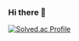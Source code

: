 ### Hi there 👋
<!-- ![mazandi profile](http://mazandi.herokuapp.com/api?handle={handle}&theme=dark) -->
[![Solved.ac Profile](http://mazassumnida.wtf/api/v2/generate_badge?boj=herosheep)](https://solved.ac/herosheep/)
<!--
**ovisL/ovisL** is a ✨ _special_ ✨ repository because its `README.md` (this file) appears on your GitHub profile.

Here are some ideas to get you started:

- 🔭 I’m currently working on ...
- 🌱 I’m currently learning ...
- 👯 I’m looking to collaborate on ...
- 🤔 I’m looking for help with ...
- 💬 Ask me about ...
- 📫 How to reach me: ...
- 😄 Pronouns: ...
- ⚡ Fun fact: ...
-->
